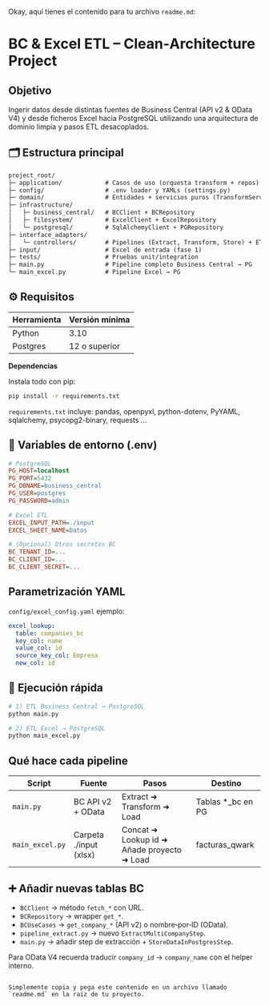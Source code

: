 Okay, aquí tienes el contenido para tu archivo `readme.md`:


# BC & Excel ETL – Clean‑Architecture Project

## Objetivo

Ingerir datos desde distintas fuentes de Business Central (API v2 & OData V4) y desde ficheros Excel hacia PostgreSQL utilizando una arquitectura de dominio limpia y pasos ETL desacoplados.

## 🗂️ Estructura principal

```markdown
project_root/
├─ application/            # Casos de uso (orquesta transform + repos)
├─ config/                 # .env loader y YAMLs (settings.py)
├─ domain/                 # Entidades + servicios puros (TransformService)
├─ infrastructure/
│   ├─ business_central/   # BCClient + BCRepository
│   ├─ filesystem/         # ExcelClient + ExcelRepository
│   └─ postgresql/         # SqlAlchemyClient + PGRepository
├─ interface_adapters/
│   └─ controllers/        # Pipelines (Extract, Transform, Store) + ETLController
├─ input/                  # Excel de entrada (fase 1)
├─ tests/                  # Pruebas unit/integration
├─ main.py                 # Pipeline completo Business Central → PG
└─ main_excel.py           # Pipeline Excel → PG
```

## ⚙️ Requisitos

| Herramienta | Versión mínima |
|-------------|----------------|
| Python      | 3.10           |
| Postgres    | 12 o superior  |

**Dependencias**

Instala todo con pip:
```bash
pip install -r requirements.txt
```
`requirements.txt` incluye: pandas, openpyxl, python-dotenv, PyYAML, sqlalchemy, psycopg2-binary, requests …

## 🔑 Variables de entorno (.env)

```ini
# PostgreSQL
PG_HOST=localhost
PG_PORT=5432
PG_DBNAME=business_central
PG_USER=postgres
PG_PASSWORD=admin

# Excel ETL
EXCEL_INPUT_PATH=./input
EXCEL_SHEET_NAME=Datos

# (Opcional) Otros secretos BC
BC_TENANT_ID=...
BC_CLIENT_ID=...
BC_CLIENT_SECRET=...
```

## Parametrización YAML

`config/excel_config.yaml` ejemplo:

```yaml
excel_lookup:
  table: companies_bc
  key_col: name
  value_col: id
  source_key_col: Empresa
  new_col: id
```

## 🚀 Ejecución rápida

```bash
# 1) ETL Business Central → PostgreSQL
python main.py

# 2) ETL Excel → PostgreSQL
python main_excel.py
```

## Qué hace cada pipeline

| Script        | Fuente                | Pasos                             | Destino           |
|---------------|-----------------------|-----------------------------------|-------------------|
| `main.py`     | BC API v2 + OData     | Extract ➜ Transform ➜ Load        | Tablas *_bc en PG |
| `main_excel.py`| Carpeta ./input (xlsx)| Concat ➜ Lookup id ➜ Añade proyecto ➜ Load | facturas_qwark    |

## ➕ Añadir nuevas tablas BC

- `BCClient` → método `fetch_*` con URL.
- `BCRepository` → wrapper `get_*`.
- `BCUseCases` → `get_company_*` (API v2) o nombre‑por‑ID (OData).
- `pipeline_extract.py` → nuevo `ExtractMultiCompanyStep`.
- `main.py` → añadir step de extracción + `StoreDataInPostgresStep`.

Para OData V4 recuerda traducir `company_id` → `company_name` con el helper interno.
```

Simplemente copia y pega este contenido en un archivo llamado `readme.md` en la raíz de tu proyecto.